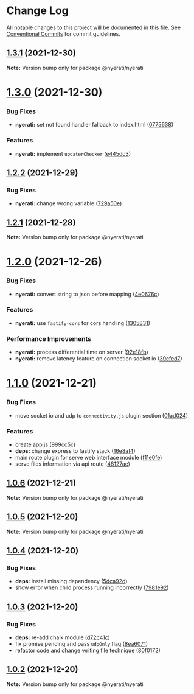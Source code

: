 # Change Log

All notable changes to this project will be documented in this file.
See [Conventional Commits](https://conventionalcommits.org) for commit guidelines.

## [1.3.1](https://github.com/reacto11mecha/nyerati/compare/@nyerati/nyerati@1.3.0...@nyerati/nyerati@1.3.1) (2021-12-30)

**Note:** Version bump only for package @nyerati/nyerati

# [1.3.0](https://github.com/reacto11mecha/nyerati/compare/@nyerati/nyerati@1.2.2...@nyerati/nyerati@1.3.0) (2021-12-30)

### Bug Fixes

- **nyerati:** set not found handler fallback to index.html ([0775638](https://github.com/reacto11mecha/nyerati/commit/0775638198dd93bf6bbe5920a7b4b6de5f9141b6))

### Features

- **nyerati:** implement `updaterChecker` ([e445dc3](https://github.com/reacto11mecha/nyerati/commit/e445dc3f20e720be04ff208c3b8ca843e84517a6))

## [1.2.2](https://github.com/reacto11mecha/nyerati/compare/@nyerati/nyerati@1.2.1...@nyerati/nyerati@1.2.2) (2021-12-29)

### Bug Fixes

- **nyerati:** change wrong variable ([729a50e](https://github.com/reacto11mecha/nyerati/commit/729a50e7be7b52187f5bb41343aa80f5f896ae0a))

## [1.2.1](https://github.com/reacto11mecha/nyerati/compare/@nyerati/nyerati@1.2.0...@nyerati/nyerati@1.2.1) (2021-12-28)

**Note:** Version bump only for package @nyerati/nyerati

# [1.2.0](https://github.com/reacto11mecha/nyerati/compare/@nyerati/nyerati@1.1.0...@nyerati/nyerati@1.2.0) (2021-12-26)

### Bug Fixes

- **nyerati:** convert string to json before mapping ([4e0676c](https://github.com/reacto11mecha/nyerati/commit/4e0676c6b5a2ff8e23b6b1709c19a72810694232))

### Features

- **nyerati:** use `fastify-cors` for cors handling ([1305831](https://github.com/reacto11mecha/nyerati/commit/1305831ad3b13b20a2092cdf8a0578b86f7b3013))

### Performance Improvements

- **nyerati:** process differential time on server ([92e18fb](https://github.com/reacto11mecha/nyerati/commit/92e18fbcf783d659842e102ccf6f420102651f4a))
- **nyerati:** remove latency feature on connection socket io ([39cfed7](https://github.com/reacto11mecha/nyerati/commit/39cfed7f6d101090450c1617e28340a370cbe66f))

# [1.1.0](https://github.com/reacto11mecha/nyerati/compare/@nyerati/nyerati@1.0.6...@nyerati/nyerati@1.1.0) (2021-12-21)

### Bug Fixes

- move socket io and udp to `connectivity.js` plugin section ([01ad024](https://github.com/reacto11mecha/nyerati/commit/01ad0249167c61d51b89fe810c7293b6f441593c))

### Features

- create app.js ([999cc5c](https://github.com/reacto11mecha/nyerati/commit/999cc5c25a449744a52f201bfeaa524e7e256bf9))
- **deps:** change express to fastify stack ([16e8af4](https://github.com/reacto11mecha/nyerati/commit/16e8af4fb2eed75970b936f717f419161908f1e9))
- main route plugin for serve web interface module ([f11e0fe](https://github.com/reacto11mecha/nyerati/commit/f11e0fefd8d31e2329fcf2fb52380b484083bf50))
- serve files information via api route ([48127ae](https://github.com/reacto11mecha/nyerati/commit/48127aedcf89c5fd28f86d66acbc2d43dbafac06))

## [1.0.6](https://github.com/reacto11mecha/nyerati/compare/@nyerati/nyerati@1.0.5...@nyerati/nyerati@1.0.6) (2021-12-21)

**Note:** Version bump only for package @nyerati/nyerati

## [1.0.5](https://github.com/reacto11mecha/nyerati/compare/@nyerati/nyerati@1.0.4...@nyerati/nyerati@1.0.5) (2021-12-20)

**Note:** Version bump only for package @nyerati/nyerati

## [1.0.4](https://github.com/reacto11mecha/nyerati/compare/@nyerati/nyerati@1.0.3...@nyerati/nyerati@1.0.4) (2021-12-20)

### Bug Fixes

- **deps:** install missing dependency ([5dca92d](https://github.com/reacto11mecha/nyerati/commit/5dca92db1d7bb17918fc5ae6014ff09c1f5a17c1))
- show error when child process running incorrectly ([7981e92](https://github.com/reacto11mecha/nyerati/commit/7981e927e26feacb3b2cdf83cf6016ef91277aa9))

## [1.0.3](https://github.com/reacto11mecha/nyerati/compare/@nyerati/nyerati@1.0.2...@nyerati/nyerati@1.0.3) (2021-12-20)

### Bug Fixes

- **deps:** re-add chalk module ([d72c41c](https://github.com/reacto11mecha/nyerati/commit/d72c41c9791972c39fbc4ec937a00c4f1090f7de))
- fix promise pending and pass `udpOnly` flag ([8ea6071](https://github.com/reacto11mecha/nyerati/commit/8ea6071cd797f1aa4c1965b27dda5169b0c32a3a))
- refactor code and change writing file technique ([80f0172](https://github.com/reacto11mecha/nyerati/commit/80f017258f586cefeaef1ce0c3f0629a3ec3d083))

## [1.0.2](https://github.com/reacto11mecha/nyerati/compare/@nyerati/nyerati@1.0.1...@nyerati/nyerati@1.0.2) (2021-12-20)

**Note:** Version bump only for package @nyerati/nyerati
